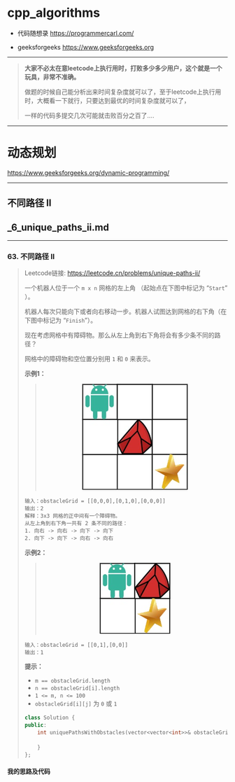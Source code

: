 # cpp_algorithms

* 代码随想录 https://programmercarl.com/

* geeksforgeeks https://www.geeksforgeeks.org

--------------------------------------------------------------------------------
> **大家不必太在意leetcode上执行用时，打败多少多少用户，这个就是一个玩具，非常不准确。**
> 
> 做题的时候自己能分析出来时间复杂度就可以了，至于leetcode上执行用时，大概看一下就行，只要达到最优的时间复杂度就可以了，
> 
> 一样的代码多提交几次可能就击败百分之百了....
--------------------------------------------------------------------------------

# 动态规划

https://www.geeksforgeeks.org/dynamic-programming/

--------------------------------------------------------------------------------

## 不同路径 II

## _6_unique_paths_ii.md

--------------------------------------------------------------------------------

### 63. 不同路径 II

> 
> Leetcode链接: https://leetcode.cn/problems/unique-paths-ii/
>
> 一个机器人位于一个 `m x n` 网格的左上角 （起始点在下图中标记为 “`Start`” ）。
>
> 机器人每次只能向下或者向右移动一步。机器人试图达到网格的右下角（在下图中标记为 “`Finish`”）。
>
> 现在考虑网格中有障碍物。那么从左上角到右下角将会有多少条不同的路径？
>
> 网格中的障碍物和空位置分别用 `1` 和 `0` 来表示。
>
>
> **示例1：**
> > 
> > <div align=center>
> > <img src="./images/_6_unique_paths_ii_1.jpg" style="zoom:100%;"/>
> > </div>
> >  
> ```html
> 输入：obstacleGrid = [[0,0,0],[0,1,0],[0,0,0]]
> 输出：2
> 解释：3x3 网格的正中间有一个障碍物。
> 从左上角到右下角一共有 2 条不同的路径：
> 1. 向右 -> 向右 -> 向下 -> 向下
> 2. 向下 -> 向下 -> 向右 -> 向右
> ```
>
> **示例2：**
> > 
> > <div align=center>
> > <img src="./images/_6_unique_paths_ii_2.jpg" style="zoom:100%;"/>
> > </div>
> >  
> ```html
> 输入：obstacleGrid = [[0,1],[0,0]]
> 输出：1
> ```
>
>
> **提示：**
> * `m == obstacleGrid.length`
> * `n == obstacleGrid[i].length`
> * `1 <= m, n <= 100`
> * `obstacleGrid[i][j]` 为 `0` 或 `1`
>
>
> ```c++
> class Solution {
> public:
>     int uniquePathsWithObstacles(vector<vector<int>>& obstacleGrid) {
> 
>     }
> };
> ```
> 





#### 我的思路及代码

>
> 



















